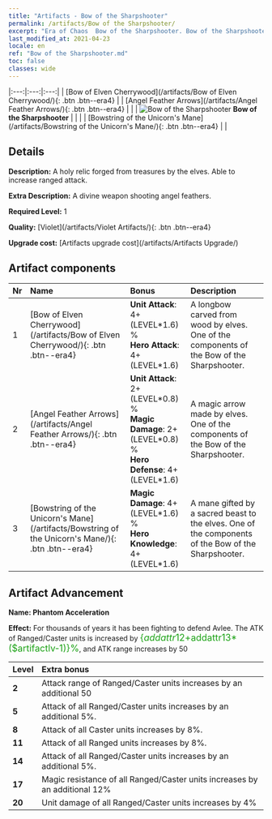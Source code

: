 ```yaml
---
title: "Artifacts - Bow of the Sharpshooter"
permalink: /artifacts/Bow of the Sharpshooter/
excerpt: "Era of Chaos  Bow of the Sharpshooter. Bow of the Sharpshooter A holy relic forged from treasures by the elves. Able to increase ranged attack."
last_modified_at: 2021-04-23
locale: en
ref: "Bow of the Sharpshooter.md"
toc: false
classes: wide
---
```


  |:---:|:---:|:---:| 
  |  [Bow of Elven Cherrywood](/artifacts/Bow of Elven Cherrywood/){: .btn .btn--era4} |   |  [Angel Feather Arrows](/artifacts/Angel Feather Arrows/){: .btn .btn--era4} | 
  |   | ![Bow of the Sharpshooter](/images/t/icon_artifact_10.png) **Bow of the Sharpshooter** |  | 
  |   |  [Bowstring of the Unicorn's Mane](/artifacts/Bowstring of the Unicorn's Mane/){: .btn .btn--era4} |   | 


## Details

 **Description:** A holy relic forged from treasures by the elves. Able to increase ranged attack.

 **Extra Description:** A divine weapon shooting angel feathers.

 **Required Level:** 1

 **Quality:** [Violet](/artifacts/Violet Artifacts/){: .btn .btn--era4}

 **Upgrade cost:** [Artifacts upgrade cost](/artifacts/Artifacts Upgrade/)



## Artifact components

  | Nr |    Name    |   Bonus | Description | 
  |:---|:-----------|:--------|:------------| 
  | 1 | [Bow of Elven Cherrywood](/artifacts/Bow of Elven Cherrywood/){: .btn .btn--era4} | **Unit Attack**: 4+(LEVEL\*1.6) %<br/>**Hero Attack**: 4+(LEVEL\*1.6) | A longbow carved from wood by elves. One of the components of the Bow of the Sharpshooter. | 
  | 2 | [Angel Feather Arrows](/artifacts/Angel Feather Arrows/){: .btn .btn--era4} | **Unit Attack**: 2+(LEVEL\*0.8) %<br/>**Magic Damage**: 2+(LEVEL\*0.8) %<br/>**Hero Defense**: 4+(LEVEL\*1.6) | A magic arrow made by elves. One of the components of the Bow of the Sharpshooter. | 
  | 3 | [Bowstring of the Unicorn's Mane](/artifacts/Bowstring of the Unicorn's Mane/){: .btn .btn--era4} | **Magic Damage**: 4+(LEVEL\*1.6) %<br/>**Hero Knowledge**: 4+(LEVEL\*1.6) | A mane gifted by a sacred beast to the elves. One of the components of the Bow of the Sharpshooter. | 


## Artifact Advancement

 **Name: Phantom Acceleration**

 **Effect:** For thousands of years it has been fighting to defend Avlee. The ATK of Ranged/Caster units is increased by <span style="color: #1ca216;font-size:18px">{$addattr12+$addattr13*($artifactlv-1)}%</span>, and ATK range increases by 50

  |  Level  |    Extra bonus  | 
  |:--------|:----------------| 
  | **2** | Attack range of Ranged/Caster units increases by an additional 50 | 
  | **5** | Attack of all Ranged/Caster units increases by an additional 5%. | 
  | **8** | Attack of all Caster units increases by 8%. | 
  | **11** | Attack of all Ranged units increases by 8%. | 
  | **14** | Attack of all Ranged/Caster units increases by an additional 5%. | 
  | **17** | Magic resistance of all Ranged/Caster units increases by an additional 12% | 
  | **20** | Unit damage of all Ranged/Caster units increases by 4% | 
